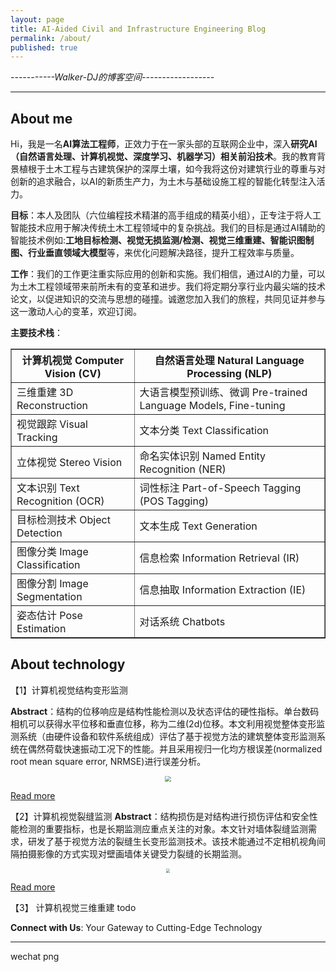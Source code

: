 ```yaml
---
layout: page
title: AI-Aided Civil and Infrastructure Engineering Blog
permalink: /about/
published: true
---
```

*-----------Walker-DJ的博客空间------------------*
* * *
## About me 
Hi，我是一名**AI算法工程师**，正效力于在一家头部的互联网企业中，深入**研究AI（自然语言处理、计算机视觉、深度学习、机器学习）相关前沿技术**。我的教育背景植根于土木工程与古建筑保护的深厚土壤，如今我将这份对建筑行业的尊重与对创新的追求融合，以AI的新质生产力，为土木与基础设施工程的智能化转型注入活力。

**目标**：本人及团队（六位编程技术精湛的高手组成的精英小组），正专注于将人工智能技术应用于解决传统土木工程领域中的复杂挑战。我们的目标是通过AI辅助的智能技术例如:**工地目标检测、视觉无损监测/检测、视觉三维重建、智能识图制图、行业垂直领域大模型**等，来优化问题解决路径，提升工程效率与质量。

**工作**：我们的工作更注重实际应用的创新和实施。我们相信，通过AI的力量，可以为土木工程领域带来前所未有的变革和进步。我们将定期分享行业内最尖端的技术论文，以促进知识的交流与思想的碰撞。诚邀您加入我们的旅程，共同见证并参与这一激动人心的变革，欢迎订阅。

**主要技术栈**：
<table border="1">
  <tr>
    <th>计算机视觉 Computer Vision (CV)</th>
    <th>自然语言处理 Natural Language Processing (NLP)</th>
  </tr>
  <tr>
    <td>三维重建 3D Reconstruction</td>
    <td>大语言模型预训练、微调 Pre-trained Language Models, Fine-tuning</td>
  </tr>
  <tr>
    <td>视觉跟踪 Visual Tracking</td>
    <td>文本分类 Text Classification</td>
  </tr>
  <tr>
    <td>立体视觉 Stereo Vision</td>
    <td>命名实体识别 Named Entity Recognition (NER)</td>
  </tr>
  <tr>
    <td>文本识别 Text Recognition (OCR)</td>
    <td>词性标注 Part-of-Speech Tagging (POS Tagging)</td>
  </tr>
  <tr>
    <td>目标检测技术 Object Detection</td>
    <td>文本生成 Text Generation</td>
  </tr>
  <tr>
    <td>图像分类 Image Classification</td>
    <td>信息检索 Information Retrieval (IR)</td>
  </tr>
  <tr>
    <td>图像分割 Image Segmentation</td>
    <td>信息抽取 Information Extraction (IE)</td>
  </tr>
  <tr>
    <td>姿态估计 Pose Estimation</td>
    <td>对话系统 Chatbots</td>
  </tr>
</table>

## About technology

【1】计算机视觉结构变形监测

**Abstract**：结构的位移响应是结构性能检测以及状态评估的硬性指标。单台数码相机可以获得水平位移和垂直位移，称为二维(2d)位移。本文利用视觉整体变形监测系统（由硬件设备和软件系统组成）评估了基于视觉方法的建筑整体变形监测系统在偶然荷载快速振动工况下的性能。并且采用视归一化均方根误差(normalized root mean square error, NRMSE)进行误差分析。
<p style="text-align: center;">
<img src="https://wdj-data-1328038871.cos.ap-nanjing.myqcloud.com/blog_data%2F%E8%A7%86%E8%A7%89%E5%8F%98%E5%BD%A2%E7%9B%91%E6%B5%8B%2F1721304168668.jpg"  style="zoom:60%" />
</p>

[Read more](https://walker-dj1.github.io/基于计算机视觉方法(CV)的结构变形监测/)
 
【2】计算机视觉裂缝监测
**Abstract**：结构损伤是对结构进行损伤评估和安全性能检测的重要指标，也是长期监测应重点关注的对象。本文针对墙体裂缝监测需求，研发了基于视觉方法的裂缝生长变形监测技术。该技术能通过不定相机视角间隔拍摄影像的方式实现对壁画墙体关键受力裂缝的长期监测。
<p style="text-align: center;">
<img src="https://wdj-data-1328038871.cos.ap-nanjing.myqcloud.com/blog_data%2F%E8%A3%82%E7%BC%9D%E7%9B%91%E6%B5%8B%2F1721309816609.jpg"  style="zoom:40%" />
</p>

[Read more](https://walker-dj1.github.io/基于计算机视觉方法(CV)的裂缝生长变形监测/)

【3】 计算机视觉三维重建
todo





**Connect with Us**: Your Gateway to Cutting-Edge Technology 
* * *
wechat png
